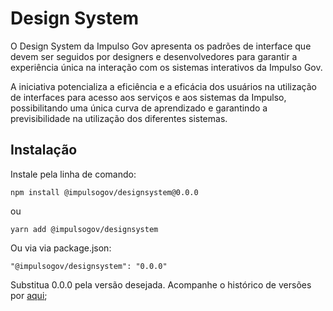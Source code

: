 # Design System

O Design System da Impulso Gov apresenta os padrões de interface que devem ser seguidos por designers e desenvolvedores para garantir a experiência única na interação com os sistemas interativos da Impulso Gov.

A iniciativa potencializa a eficiência e a eficácia dos usuários na utilização de interfaces para acesso aos serviços e aos sistemas da Impulso, possibilitando uma única curva de aprendizado e garantindo a previsibilidade na utilização dos diferentes sistemas.

## Instalação

Instale pela linha de comando:
```
npm install @impulsogov/designsystem@0.0.0
```
ou
```
yarn add @impulsogov/designsystem
```

Ou via via package.json:

```
"@impulsogov/designsystem": "0.0.0"
```

Substitua 0.0.0 pela versão desejada.
Acompanhe o histórico de versões por [aqui](https://www.npmjs.com/package/@impulsogov/design-system);
